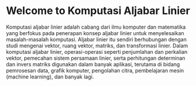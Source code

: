 # Welcome to Komputasi Aljabar Linier

Komputasi aljabar linier adalah cabang dari ilmu komputer dan matematika yang berfokus pada penerapan konsep aljabar linier untuk menyelesaikan masalah-masalah komputasi. Aljabar linier itu sendiri berhubungan dengan studi mengenai vektor, ruang vektor, matriks, dan transformasi linier. Dalam komputasi aljabar linier, operasi-operasi seperti penjumlahan dan perkalian vektor, pemecahan sistem persamaan linier, serta perhitungan determinan dan invers matriks digunakan dalam banyak aplikasi, terutama di bidang pemrosesan data, grafik komputer, pengolahan citra, pembelajaran mesin (machine learning), dan banyak lagi.